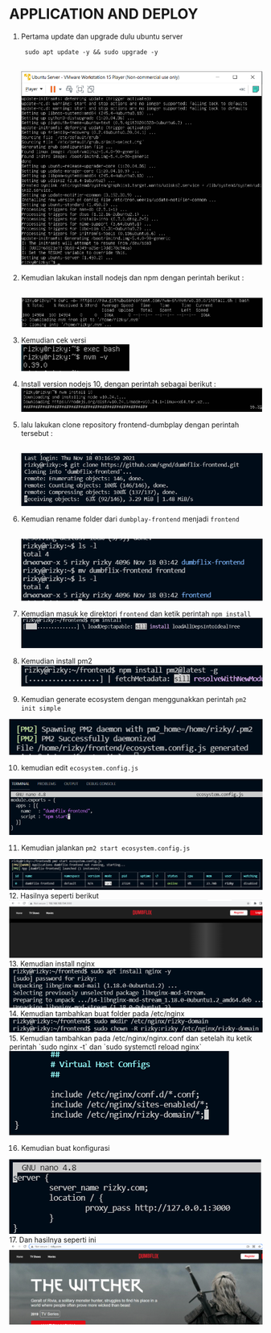 # APPLICATION AND DEPLOY

1. Pertama update dan upgrade dulu ubuntu server
        
        sudo apt update -y && sudo upgrade -y

    <br>
   <img src=".image/1.PNG">
   <br>
2. Kemudian lakukan install nodejs dan npm dengan perintah berikut :
   
   <br>
   <img src=".image/2.PNG">
   <br>

3. Kemudian cek versi
    <br>
   <img src=".image/3.PNG">
   <br>

4. Install version nodejs 10, dengan perintah sebagai berikut :
   <br>
   <img src=".image/4.PNG">
   <br>

5. lalu lakukan clone repository frontend-dumbplay dengan perintah tersebut :
   
   <br>
   <img src=".image/5.PNG">
   <br>

6. Kemudian rename folder dari `dumbplay-frontend` menjadi `frontend`
   
   <br>
   <img src=".image/6.PNG">
   <br>

7. Kemudian masuk ke direktori `frontend` dan ketik perintah `npm install`
   <br>
   <img src=".image/7.PNG">
   <br>
8. Kemudian install pm2 
      <br>
   <img src=".image/8.PNG">
   <br>

9.  Kemudian generate ecosystem dengan menggunakkan perintah `pm2 init simple`
    <br>
   <img src=".image/9.PNG">
   <br>

10. kemudian edit `ecosystem.config.js`
    <br>
   <img src=".image/10.PNG">
   <br>

11. Kemudian jalankan `pm2 start ecosystem.config.js`
    <br>
   <img src=".image/11.PNG">
   <br>
12. Hasilnya seperti berikut
    <br>
   <img src=".image/11_1.PNG">
   <br>
13. Kemudian install nginx
    <br>
   <img src=".image/13.PNG">
   <br>
14. Kemudian tambahkan buat folder pada /etc/nginx
    <br>
   <img src=".image/14.PNG">
   <br>
15. Kemudian tambahkan pada /etc/nginx/nginx.conf dan setelah itu ketik perintah `sudo nginx -t` dan `sudo systemctl reload nginx`
    <br>
   <img src=".image/15.PNG">
   <br>

16. Kemudian buat konfigurasi
    <br>
   <img src=".image/16.PNG">
   <br>
17. Dan hasilnya seperti ini
     <br>
   <img src=".image/17.PNG">
   <br>